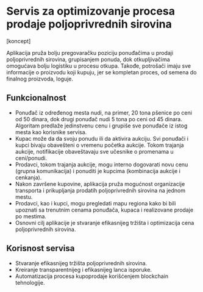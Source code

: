 # Servis za optimizovanje procesa prodaje poljoprivrednih sirovina

[koncept]

Aplikacija pruža bolju pregovaračku poziciju ponuđačima u prodaji poljoprivrednih sirovina, grupisanjem ponuda, dok otkupljivačima omogućava bolju logistiku u procesu otkupa. Takođe, potrošači imaju sve informacije o proizvodu koji kupuju, jer se kompletan proces, od semena do finalnog proizvoda, loguje.

## Funkcionalnost

- Ponuđač iz određenog mesta nudi, na primer, 20 tona pšenice po ceni od 50 dinara, dok drugi ponuđač nudi 5 tona po ceni od 45 dinara. Algoritam predlaže jedinstvenu cenu i grupiše sve ponuđače iz istog mesta kao korisnike servisa.
- Kupac može da da svoju ponudu ili da aktivira aukciju. Svi ponuđači i kupci bivaju obavešteni o vremenu početka aukcije. Tokom trajanja aukcije, notifikacije obaveštavaju sve učesnike o promenama u ceni/ponudi.
- Prodavci, tokom trajanja aukcije, mogu interno dogovarati novu cenu (grupna komunikacija) i ponuditi je kupcima (kombinacija aukcije i cenkanja).
- Nakon završene kupovine, aplikacija pruža mogućnost organizacije transporta i prikupljanja prodatih poljoprivrednih sirovina na jednom mestu.
- Prodavci, kao i kupci, mogu pregledati mapu regiona kako bi bili upoznati sa trenutnim cenama ponuđača, kupaca i realizovane prodaje po mestima.
- Osnovni cilj aplikacije je stvaranje efikasnijeg tržišta i optimizacija cena poljoprivrednih sirovina.

## Korisnost servisa

- Stvaranje efikasnijeg tržišta poljoprivrednih sirovina.
- Kreiranje transparentnijeg i efikasnijeg lanca isporuke.
- Automatizacija procesa kupoprodaje korišćenjem blockchain tehnologije.
